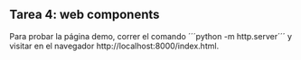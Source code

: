 ## Tarea 4: web components
Para probar la página demo, correr el comando ´´´python -m http.server´´´ y visitar en el navegador http://localhost:8000/index.html.